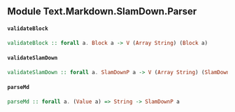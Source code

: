 ## Module Text.Markdown.SlamDown.Parser

#### `validateBlock`

``` purescript
validateBlock :: forall a. Block a -> V (Array String) (Block a)
```

#### `validateSlamDown`

``` purescript
validateSlamDown :: forall a. SlamDownP a -> V (Array String) (SlamDownP a)
```

#### `parseMd`

``` purescript
parseMd :: forall a. (Value a) => String -> SlamDownP a
```


